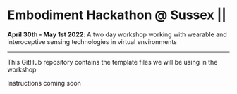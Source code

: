 # Embodiment Hackathon @ Sussex || 
**April 30th - May 1st 2022**: A two day workshop working with wearable and interoceptive sensing technologies in virtual environments

---

This GitHub repository contains the template files we will be using in the workshop

Instructions coming soon

